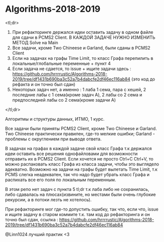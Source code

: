 # Algorithms-2018-2019
<tl;dr>
1) При рефакторинге держался идеи оставить задачу в одном файле для сдачи в PCMS2 Client. 
В КАЖДОЙ ЗАДАЧЕ НУЖНО ИЗМЕНИТЬ МЕТОД Solve на Main
2) Все задачи, кроме Two Chineese и Garland, были сданы в PCMS2 Client
3) Если на задачах на графы Time Limit, то класс Графа перепилить в локальные/глобальные переменные + пункт 4
4) Если задача не сдается, то issue + ищите задачи здесь :
https://github.com/hrrrrustic/Algorithms-2018-2019/tree/df1431b690ba3c52a7b4dabcfe2df46ec116ab84 (это код до рефакта и он точно был сдан)
5) Некоторых задач нет, а именно : 1 лаба 1 сема, пара с хешей, 2 последние лабы с 1 сема(кроме задач A), 
2 лабы со 2 сема и предпоследней лабы со 2 сема(кроме задачи A)

</tl;dr>

Алгоритмы и структуры данных, ИТМО, 1 курс.

  Все задачи были приняты PCMS2 Client, кроме Two Chineese и Garland. Two Chineese практически правилен, где-то мелкие ошибки;
Garland - проблемы с округлением при выводе ответа.

  В задачах на графах в каждой задаче свой класс Графа т.к держался идеи оставить все решения однофайловами для возможности отправить
их в PCMS2 Client. Если хочется не просто Ctrl+C Ctrl+V, то можно распаковать класс Графа из класса задачи, чтобы это выглядело адекватно.
Возможно на задачи на графы будет вылетать Time Limit, т.к PCMS слегка неадекватен, так что надо будет убрать класс Графа и распихать все
его поля по локальным переменным. 

  В этом репо нет задач с пункта 5 tl;dr т.к лаба либо не сохранилась, либо сдавалась на плюсах(извините,
но местами были очень глубокие рекурсии, а в потоки лезть не хотелось). 

  При рефакторинге мог где-то допустить ошибку, так что, если что, issue и ищите задачу в старом коммите т.к. там код до рефакторинга
и он точно был сдан, ссылка : https://github.com/hrrrrustic/Algorithms-2018-2019/tree/df1431b690ba3c52a7b4dabcfe2df46ec116ab84

@Linn1024 лучший практик <3
